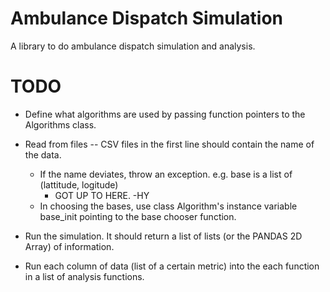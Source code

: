 # Ambulance Dispatch Simulation

A library to do ambulance dispatch simulation and analysis.

# TODO 

- Define what algorithms are used by passing function pointers to the Algorithms class. 

- Read from files -- CSV files in the first line should contain the name of the data.
	- If the name deviates, throw an exception. e.g. base is a list of (lattitude, logitude)
		- GOT UP TO HERE. -HY
	- In choosing the bases, use class Algorithm's instance variable base_init pointing to the 
	base chooser function.

- Run the simulation. It should return a list of lists (or the PANDAS 2D Array) of information.

- Run each column of data (list of a certain metric) into the each function in a list of analysis functions.